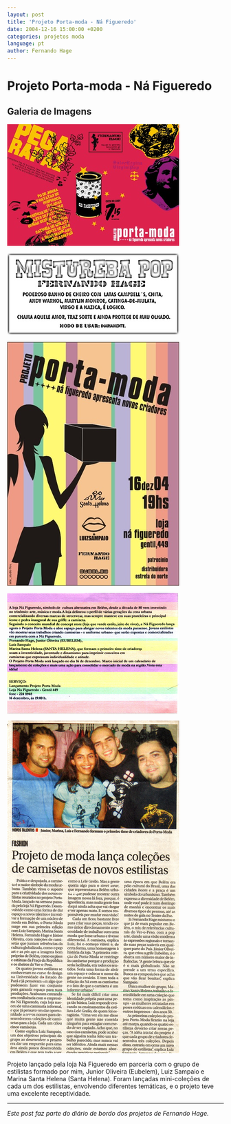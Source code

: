 ```yaml
---
layout: post
title: 'Projeto Porta-moda - Ná Figueredo'
date: 2004-12-16 15:00:00 +0200
categories: projetos moda
language: pt
author: Fernando Hage
---
```


# Projeto Porta-moda - Ná Figueredo

## Galeria de Imagens

![Projeto Porta-moda - Ná Figueredo](/assets/images/projeto-porta-moda-na-figueredo-01.jpg)

![Projeto Porta-moda - Ná Figueredo](/assets/images/projeto-porta-moda-na-figueredo-02.jpg)

![Projeto Porta-moda - Ná Figueredo](/assets/images/projeto-porta-moda-na-figueredo-03.jpg)

![Projeto Porta-moda - Ná Figueredo](/assets/images/projeto-porta-moda-na-figueredo-04.jpg)

![Projeto Porta-moda - Ná Figueredo](/assets/images/projeto-porta-moda-na-figueredo-05.jpg)

Projeto lançado pela loja Ná Figueredo em parceria com o grupo de estilistas formado por mim, Junior Oliveira (Eubelem), Luiz Sampaio e Marina Santa Helena (Santa Helena). Foram lançadas mini-coleções de cada um dos estilistas, envolvendo diferentes temáticas, e o projeto teve uma excelente receptividade.

---

*Este post faz parte do diário de bordo dos projetos de Fernando Hage.*